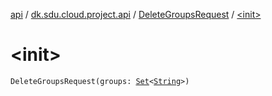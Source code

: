 [api](../../index.md) / [dk.sdu.cloud.project.api](../index.md) / [DeleteGroupsRequest](index.md) / [&lt;init&gt;](./-init-.md)

# &lt;init&gt;

`DeleteGroupsRequest(groups: `[`Set`](https://kotlinlang.org/api/latest/jvm/stdlib/kotlin.collections/-set/index.html)`<`[`String`](https://kotlinlang.org/api/latest/jvm/stdlib/kotlin/-string/index.html)`>)`